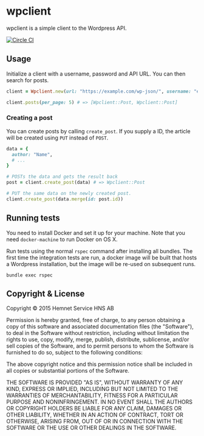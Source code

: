 # wpclient

wpclient is a simple client to the Wordpress API.

[![Circle CI](https://circleci.com/gh/hemnet/wpclient.svg?style=svg)](https://circleci.com/gh/hemnet/wpclient)

## Usage

Initialize a client with a username, password and API URL. You can then search for posts.

```ruby
client = Wpclient.new(url: "https://example.com/wp-json/", username: "example", password: "example")

client.posts(per_page: 5) # => [Wpclient::Post, Wpclient::Post]
```

### Creating a post

You can create posts by calling `create_post`. If you supply a ID, the article will be created using `PUT` instead of `POST`.

```ruby
data = {
  author: "Name",
  # ...
}

# POSTs the data and gets the result back
post = client.create_post(data) # => Wpclient::Post

# PUT the same data on the newly created post.
client.create_post(data.merge(id: post.id))
```

## Running tests

You need to install Docker and set it up for your machine. Note that you need `docker-machine` to run Docker on OS X.

Run tests using the normal `rspec` command after installing all bundles. The first time the integration tests are run, a docker image will be built that hosts a Wordpress installation, but the image will be re-used on subsequent runs.

```
bundle exec rspec
```

## Copyright & License

Copyright © 2015 Hemnet Service HNS AB

Permission is hereby granted, free of charge, to any person obtaining a copy of this software and associated documentation files (the "Software"), to deal in the Software without restriction, including without limitation the rights to use, copy, modify, merge, publish, distribute, sublicense, and/or sell copies of the Software, and to permit persons to whom the Software is furnished to do so, subject to the following conditions:

The above copyright notice and this permission notice shall be included in all copies or substantial portions of the Software.

THE SOFTWARE IS PROVIDED "AS IS", WITHOUT WARRANTY OF ANY KIND, EXPRESS OR IMPLIED, INCLUDING BUT NOT LIMITED TO THE WARRANTIES OF MERCHANTABILITY, FITNESS FOR A PARTICULAR PURPOSE AND NONINFRINGEMENT. IN NO EVENT SHALL THE AUTHORS OR COPYRIGHT HOLDERS BE LIABLE FOR ANY CLAIM, DAMAGES OR OTHER LIABILITY, WHETHER IN AN ACTION OF CONTRACT, TORT OR OTHERWISE, ARISING FROM, OUT OF OR IN CONNECTION WITH THE SOFTWARE OR THE USE OR OTHER DEALINGS IN THE SOFTWARE.
